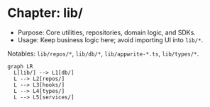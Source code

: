# Chapter: lib/

- Purpose: Core utilities, repositories, domain logic, and SDKs.
- Usage: Keep business logic here; avoid importing UI into `lib/*`.

Notables: `lib/repos/*`, `lib/db/*`, `lib/appwrite-*.ts`, `lib/types/*`.

```mermaid
graph LR
  L[lib/] --> L1[db/]
  L --> L2[repos/]
  L --> L3[hooks/]
  L --> L4[types/]
  L --> L5[services/]
```
